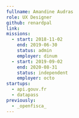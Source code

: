 ```yaml
---
fullname: Amandine Audras
role: UX Designer
github: renardpal
link:
missions:
  - start: 2018-11-02
    end: 2019-06-30
    status: admin
    employer: dinum
  - start: 2019-09-02
    end: 2020-08-31
    status: independent
    employer: octo
startups:
  - api.gouv.fr
  - datapass
previously:
  - _openfisca_
---
```


